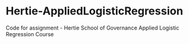 # Hertie-AppliedLogisticRegression
Code for assignment - Hertie School of Governance Applied Logistic Regression Course
